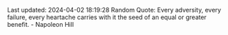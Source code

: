 Last updated: 2024-04-02 18:19:28
Random Quote: Every adversity, every failure, every heartache carries with it the seed of an equal or greater benefit. - Napoleon Hill
